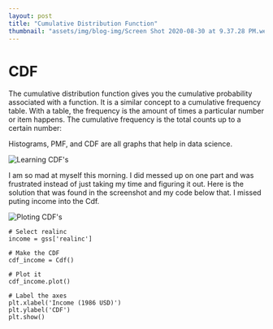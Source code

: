 ```yaml
---
layout: post
title: "Cumulative Distribution Function"
thumbnail: "assets/img/blog-img/Screen Shot 2020-08-30 at 9.37.28 PM.webp"
---
```


# CDF

The cumulative distribution function gives you the cumulative probability associated with a function. It is a similar concept to a cumulative frequency table. With a table, the frequency is the amount of times a particular number or item happens. The cumulative frequency is the total counts up to a certain number:

Histograms, PMF, and CDF are all graphs that help in data science.

![Learning CDF's]({{site.url}}{{site.baseurl}}/assets/img/blog-img/Screen%20Shot%202020-08-04%20at%2012.30.03%20PM.webp?raw=true)

I am so mad at myself this morning.  I did messed up on one part and was frustrated instead of just taking my time and figuring it out.  Here is the solution that was found in the screenshot and my code below that. I missed puting income into the Cdf.

![Ploting CDF's]({{site.url}}{{site.baseurl}}/assets/img/blog-img/Screen%20Shot%202020-08-05%20at%205.41.59%20AM.webp?raw=true)

```
# Select realinc
income = gss['realinc']

# Make the CDF
cdf_income = Cdf()

# Plot it
cdf_income.plot()

# Label the axes
plt.xlabel('Income (1986 USD)')
plt.ylabel('CDF')
plt.show()
```
